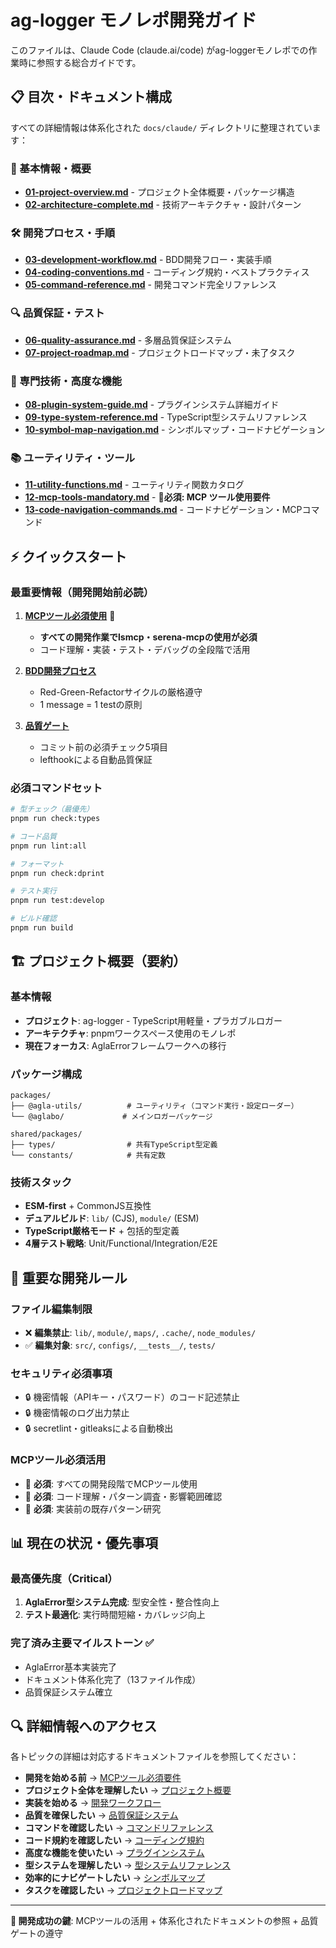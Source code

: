 # ag-logger モノレポ開発ガイド

このファイルは、Claude Code (claude.ai/code) がag-loggerモノレポでの作業時に参照する総合ガイドです。

## 📋 目次・ドキュメント構成

すべての詳細情報は体系化された `docs/claude/` ディレクトリに整理されています：

### 🚀 基本情報・概要

- **[01-project-overview.md](docs/claude/01-project-overview.md)** - プロジェクト全体概要・パッケージ構造
- **[02-architecture-complete.md](docs/claude/02-architecture-complete.md)** - 技術アーキテクチャ・設計パターン

### 🛠️ 開発プロセス・手順

- **[03-development-workflow.md](docs/claude/03-development-workflow.md)** - BDD開発フロー・実装手順
- **[04-coding-conventions.md](docs/claude/04-coding-conventions.md)** - コーディング規約・ベストプラクティス
- **[05-command-reference.md](docs/claude/05-command-reference.md)** - 開発コマンド完全リファレンス

### 🔍 品質保証・テスト

- **[06-quality-assurance.md](docs/claude/06-quality-assurance.md)** - 多層品質保証システム
- **[07-project-roadmap.md](docs/claude/07-project-roadmap.md)** - プロジェクトロードマップ・未了タスク

### 🔧 専門技術・高度な機能

- **[08-plugin-system-guide.md](docs/claude/08-plugin-system-guide.md)** - プラグインシステム詳細ガイド
- **[09-type-system-reference.md](docs/claude/09-type-system-reference.md)** - TypeScript型システムリファレンス
- **[10-symbol-map-navigation.md](docs/claude/10-symbol-map-navigation.md)** - シンボルマップ・コードナビゲーション

### 📚 ユーティリティ・ツール

- **[11-utility-functions.md](docs/claude/11-utility-functions.md)** - ユーティリティ関数カタログ
- **[12-mcp-tools-mandatory.md](docs/claude/12-mcp-tools-mandatory.md)** - **🔴必須: MCP ツール使用要件**
- **[13-code-navigation-commands.md](docs/claude/13-code-navigation-commands.md)** - コードナビゲーション・MCPコマンド

## ⚡ クイックスタート

### 最重要情報（開発開始前必読）

1. **[MCPツール必須使用](docs/claude/12-mcp-tools-mandatory.md)** 🔴
   - **すべての開発作業でlsmcp・serena-mcpの使用が必須**
   - コード理解・実装・テスト・デバッグの全段階で活用

2. **[BDD開発プロセス](docs/claude/03-development-workflow.md)**
   - Red-Green-Refactorサイクルの厳格遵守
   - 1 message = 1 testの原則

3. **[品質ゲート](docs/claude/06-quality-assurance.md)**
   - コミット前の必須チェック5項目
   - lefthookによる自動品質保証

### 必須コマンドセット

```bash
# 型チェック（最優先）
pnpm run check:types

# コード品質
pnpm run lint:all

# フォーマット
pnpm run check:dprint

# テスト実行
pnpm run test:develop

# ビルド確認
pnpm run build
```

## 🏗️ プロジェクト概要（要約）

### 基本情報

- **プロジェクト**: ag-logger - TypeScript用軽量・プラガブルロガー
- **アーキテクチャ**: pnpmワークスペース使用のモノレポ
- **現在フォーカス**: AglaErrorフレームワークへの移行

### パッケージ構成

```
packages/
├── @agla-utils/          # ユーティリティ（コマンド実行・設定ローダー）
└── @aglabo/             # メインロガーパッケージ

shared/packages/
├── types/                # 共有TypeScript型定義
└── constants/            # 共有定数
```

### 技術スタック

- **ESM-first** + CommonJS互換性
- **デュアルビルド**: `lib/` (CJS), `module/` (ESM)
- **TypeScript厳格モード** + 包括的型定義
- **4層テスト戦略**: Unit/Functional/Integration/E2E

## 🎯 重要な開発ルール

### ファイル編集制限

- ❌ **編集禁止**: `lib/`, `module/`, `maps/`, `.cache/`, `node_modules/`
- ✅ **編集対象**: `src/`, `configs/`, `__tests__/`, `tests/`

### セキュリティ必須事項

- 🔒 機密情報（APIキー・パスワード）のコード記述禁止
- 🔒 機密情報のログ出力禁止
- 🔒 secretlint・gitleaksによる自動検出

### MCPツール必須活用

- 🔴 **必須**: すべての開発段階でMCPツール使用
- 🔴 **必須**: コード理解・パターン調査・影響範囲確認
- 🔴 **必須**: 実装前の既存パターン研究

## 📊 現在の状況・優先事項

### 最高優先度（Critical）

1. **AglaError型システム完成**: 型安全性・整合性向上
2. **テスト最適化**: 実行時間短縮・カバレッジ向上

### 完了済み主要マイルストーン ✅

- AglaError基本実装完了
- ドキュメント体系化完了（13ファイル作成）
- 品質保証システム確立

## 🔍 詳細情報へのアクセス

各トピックの詳細は対応するドキュメントファイルを参照してください：

- **開発を始める前** → [MCPツール必須要件](docs/claude/12-mcp-tools-mandatory.md)
- **プロジェクト全体を理解したい** → [プロジェクト概要](docs/claude/01-project-overview.md)
- **実装を始める** → [開発ワークフロー](docs/claude/03-development-workflow.md)
- **品質を確保したい** → [品質保証システム](docs/claude/06-quality-assurance.md)
- **コマンドを確認したい** → [コマンドリファレンス](docs/claude/05-command-reference.md)
- **コード規約を確認したい** → [コーディング規約](docs/claude/04-coding-conventions.md)
- **高度な機能を使いたい** → [プラグインシステム](docs/claude/08-plugin-system-guide.md)
- **型システムを理解したい** → [型システムリファレンス](docs/claude/09-type-system-reference.md)
- **効率的にナビゲートしたい** → [シンボルマップ](docs/claude/10-symbol-map-navigation.md)
- **タスクを確認したい** → [プロジェクトロードマップ](docs/claude/07-project-roadmap.md)

---

**🎯 開発成功の鍵**: MCPツールの活用 + 体系化されたドキュメントの参照 + 品質ゲートの遵守
